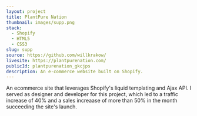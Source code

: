 ```yaml
---
layout: project
title: PlantPure Nation
thumbnail: images/supp.png
stack:
  - Shopify
  - HTML5
  - CSS3
slug: supp
source: https://github.com/willkrakow/
livesite: https://plantpurenation.com/
publicId: plantpurenation_gkcjps
description: An e-commerce website built on Shopify.
---
```

An ecommerce site that leverages Shopify's liquid templating and Ajax API. I served as designer and developer for this project, which led to a traffic increase of 40% and a sales increaase of more than 50% in the month succeeding the site's launch.